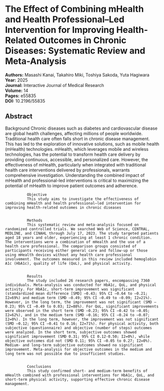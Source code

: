 # The Effect of Combining mHealth and Health Professional–Led Intervention for Improving Health-Related Outcomes in Chronic Diseases: Systematic Review and Meta-Analysis

**Authors:** Masashi Kanai, Takahiro Miki, Toshiya Sakoda, Yuta Hagiwara  
**Year:** 2025  
**Journal:** Interactive Journal of Medical Research  
**Volume:** 14  
**Pages:** e55835  
**DOI:** 10.2196/55835  

## Abstract
Background
              Chronic diseases such as diabetes and cardiovascular disease are global health challenges, affecting millions of people worldwide. Traditional health care often falls short in chronic disease management. This has led to the exploration of innovative solutions, such as mobile health (mHealth) technologies. mHealth, which leverages mobile and wireless technologies, has the potential to transform health care delivery by providing continuous, accessible, and personalized care. However, the effectiveness of mHealth, particularly when integrated with traditional health care interventions delivered by professionals, warrants comprehensive investigation. Understanding the combined impact of mHealth and professional-led interventions is critical to maximizing the potential of mHealth to improve patient outcomes and adherence.
            
            
              Objective
              This study aims to investigate the effectiveness of combining mHealth and health professional–led intervention for improving health-related outcomes in chronic diseases
            
            
              Methods
              This systematic review and meta-analysis focused on randomized controlled trials. We searched Web of Science, CENTRAL, MEDLINE, and CINAHL through July 17, 2023. The study targeted patients aged 18 years and older, experiencing at least 1 chronic condition. The interventions were a combination of mHealth and the use of a health care professional. The comparison groups consisted of participants receiving either general care and follow-up or those using mHealth devices without any health care professional involvement. The outcomes measured in this review included hemoglobin A1c (HbA1c), quality of life (QoL), and physical activity.
            
            
              Results
              The study included 26 research papers, encompassing 7360 individuals. Meta-analysis was conducted for HbA1c, QoL, and physical activity. For HbA1c, short-term improvement was significant (standardized mean difference [SMD] –0.43; 95% CI –0.64 to –0.21; I2=69%) and medium term (SMD –0.49; 95% CI –0.49 to –0.09; I2=21%). However, in the long term, the improvement was not significant (SMD –0.23; 95% CI –0.49 to 0.03; I2=88%). For QoL, significant improvements were observed in the short term (SMD –0.23; 95% CI –0.42 to –0.05; I2=62%), and in the medium term (SMD –0.16; 95% CI –0.24 to –0.07; I2=0%). In the long term, however, the improvement was not significant (SMD –0.12; 95% CI –0.41 to 0.16; I2=71%). For physical activity, both subjective (questionnaire) and objective (number of steps) outcomes were analyzed. In the short term, subjective outcomes showed significant improvement (SMD 0.31; 95% CI 0.12-0.50; I2=0%), while objective outcomes did not (SMD 0.11; 95% CI –0.05 to 0.27; I2=0%). Medium- and long-term subjective outcomes showed no significant improvement. Meta-analysis for objective outcomes in the medium and long term was not possible due to insufficient studies.
            
            
              Conclusions
              This study confirmed short- and medium-term benefits of mHealth combined with professional interventions for HbA1c, QoL, and short-term physical activity, supporting effective chronic disease management.

